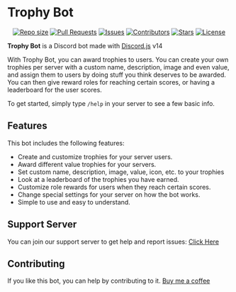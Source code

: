 # Trophy Bot
<div align="center">
  <a href = "https://github.com/AntikoreDev/trophy-bot" onClick = "return false"><img alt = "Repo size" src = "https://img.shields.io/github/repo-size/AntikoreDev/trophy-bot?style=for-the-badge"></a>
  <a href = "https://github.com/AntikoreDev/trophy-bot/pulls"><img alt = "Pull Requests" src = "https://img.shields.io/github/issues-pr/AntikoreDev/trophy-bot?style=for-the-badge"></a>
  <a href = "https://github.com/AntikoreDev/trophy-bot/issues"><img alt = "Issues" src = "https://img.shields.io/github/issues/AntikoreDev/trophy-bot?style=for-the-badge"></a>
  <a href = "https://github.com/AntikoreDev/trophy-bot/graphs/contributors"><img alt = "Contributors" src = "https://img.shields.io/github/contributors/AntikoreDev/trophy-bot?style=for-the-badge"></a>
  <a href = "https://github.com/AntikoreDev/trophy-bot/stargazers"><img alt = "Stars" src = "https://img.shields.io/github/stars/AntikoreDev/trophy-bot?style=for-the-badge"></a>
  <a href = "https://github.com/AntikoreDev/trophy-bot/blob/main/LICENSE"><img alt = "License" src = "https://img.shields.io/github/license/AntikoreDev/trophy-bot?style=for-the-badge"></a>
</div>

**Trophy Bot** is a Discord bot made with [Discord.js](https://github.com/discordjs/discord.js) v14

With Trophy Bot, you can award trophies to users. You can create your own trophies per server with a custom name, description, image and even value, and assign them to users by doing stuff you think deserves to be awarded.
You can then give reward roles for reaching certain scores, or having a leaderboard for the user scores.

To get started, simply type `/help` in your server to see a few basic info.

## Features
This bot includes the following features:
* Create and customize trophies for your server users.
* Award different value trophies for your servers.
* Set custom name, description, image, value, icon, etc. to your trophies
* Look at a leaderboard of the trophies you have earned.
* Customize role rewards for users when they reach certain scores.
* Change special settings for your server on how the bot works.
* Simple to use and easy to understand.

## Support Server
You can join our support server to get help and report issues:
[Click Here](https://discord.gg/kNmgU44xgU)

## Contributing
If you like this bot, you can help by contributing to it.
[Buy me a coffee](https://ko-fi.com/antikore)
